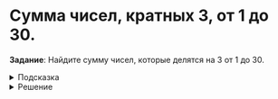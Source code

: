 # Сумма чисел, кратных 3, от 1 до 30.
**Задание**: Найдите сумму чисел, которые делятся на 3 от 1 до 30.
<details>
<summary>Подсказка</summary>
Используйте проверку на кратность в цикле.
</details>
<details>
<summary>Решение</summary>

```python
total = 0
for i in range(1, 31):
    if i % 3 == 0:
        total += i
print(total)  # Ответ: 165

```

</details>
